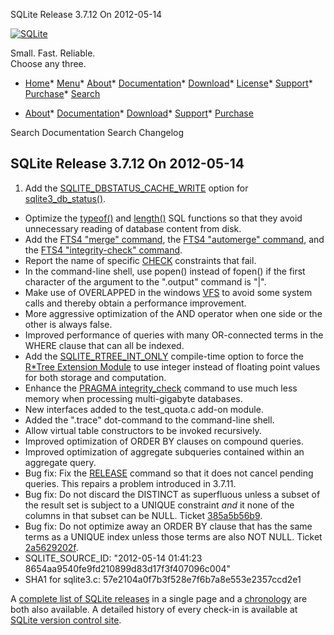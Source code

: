 




SQLite Release 3\.7\.12 On 2012\-05\-14




[![SQLite](../images/sqlite370_banner.gif)](../index.html)


Small. Fast. Reliable.  
Choose any three.


* [Home](../index.html)* [Menu](javascript:void(0))* [About](../about.html)* [Documentation](../docs.html)* [Download](../download.html)* [License](../copyright.html)* [Support](../support.html)* [Purchase](../prosupport.html)* [Search](javascript:void(0))




* [About](../about.html)* [Documentation](../docs.html)* [Download](../download.html)* [Support](../support.html)* [Purchase](../prosupport.html)






Search Documentation
Search Changelog







## SQLite Release 3\.7\.12 On 2012\-05\-14

1. Add the [SQLITE\_DBSTATUS\_CACHE\_WRITE](../c3ref/c_dbstatus_options.html#sqlitedbstatuscachewrite) option for [sqlite3\_db\_status()](../c3ref/db_status.html).
- Optimize the [typeof()](../lang_corefunc.html#typeof) and [length()](../lang_corefunc.html#length) SQL functions so that they avoid
 unnecessary reading of database content from disk.
- Add the [FTS4 "merge" command](../fts3.html#*fts4mergecmd), the [FTS4 "automerge" command](../fts3.html#*fts4automergecmd), and
 the [FTS4 "integrity\-check" command](../fts3.html#*fts4ickcmd).
- Report the name of specific [CHECK](../lang_createtable.html#ckconst) constraints that fail.
- In the command\-line shell, use popen() instead of fopen() if the first
 character of the argument to the ".output" command is "\|".
- Make use of OVERLAPPED in the windows [VFS](../vfs.html) to avoid some system calls
 and thereby obtain a performance improvement.
- More aggressive optimization of the AND operator when one side or the
 other is always false.
- Improved performance of queries with many OR\-connected terms in the
 WHERE clause that can all be indexed.
- Add the [SQLITE\_RTREE\_INT\_ONLY](../compile.html#rtree_int_only) compile\-time option to force the
 [R\*Tree Extension Module](../rtree.html) to use integer instead of
 floating point values for both storage and computation.
- Enhance the [PRAGMA integrity\_check](../pragma.html#pragma_integrity_check) command to use much less memory when
 processing multi\-gigabyte databases.
- New interfaces added to the test\_quota.c add\-on module.
- Added the ".trace" dot\-command to the command\-line shell.
- Allow virtual table constructors to be invoked recursively.
- Improved optimization of ORDER BY clauses on compound queries.
- Improved optimization of aggregate subqueries contained within an
 aggregate query.
- Bug fix: Fix the [RELEASE](../lang_savepoint.html) command so that it does not cancel pending
 queries. This repairs a problem introduced in 3\.7\.11\.
- Bug fix: Do not discard the DISTINCT as superfluous unless a subset of
 the result set is subject to a UNIQUE constraint *and* it none
 of the columns in that subset can be NULL.
 Ticket [385a5b56b9](https://www.sqlite.org/src/info/385a5b56b9).
- Bug fix: Do not optimize away an ORDER BY clause that has the same terms
 as a UNIQUE index unless those terms are also NOT NULL.
 Ticket [2a5629202f](https://www.sqlite.org/src/info/2a5629202f).
- SQLITE\_SOURCE\_ID:
 "2012\-05\-14 01:41:23 8654aa9540fe9fd210899d83d17f3f407096c004"
- SHA1 for sqlite3\.c: 57e2104a0f7b3f528e7f6b7a8e553e2357ccd2e1



A [complete list of SQLite releases](../changes.html)
 in a single page and a [chronology](../chronology.html) are both also available.
 A detailed history of every
 check\-in is available at
 [SQLite version control site](https://www.sqlite.org/src/timeline).


